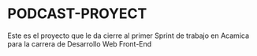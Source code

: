 # PODCAST-PROYECT
Este es el proyecto que le da cierre al primer Sprint de trabajo en Acamica para la carrera de Desarrollo Web Front-End
